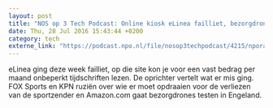 ```yaml
---
layout: post
title: "NOS op 3 Tech Podcast: Online kiosk eLinea failliet, bezorgdrones en FOX vs KPN"
date: Thu, 28 Jul 2016 15:43:44 +0200
category: tech
externe_link: "https://podcast.npo.nl/file/nosop3techpodcast/4215/nporadio1_nosop3techpodcast_20160728_nos-op-3-tech-podcast-online-kiosk-elinea-failliet-bezorgdrones-en-fox-vs-kpn.mp3"
---
```


eLinea ging deze week failliet, op die site kon je voor een vast bedrag per maand onbeperkt tijdschriften lezen. De oprichter vertelt wat er mis ging. FOX Sports en KPN ruziën over wie er moet opdraaien voor de verliezen van de sportzender en Amazon.com gaat bezorgdrones testen in Engeland.<img src="http://feeds.feedburner.com/~r/nosop3-tech-podcast/~4/ZhzURfKLBXY" height="1" width="1" alt=""/>
